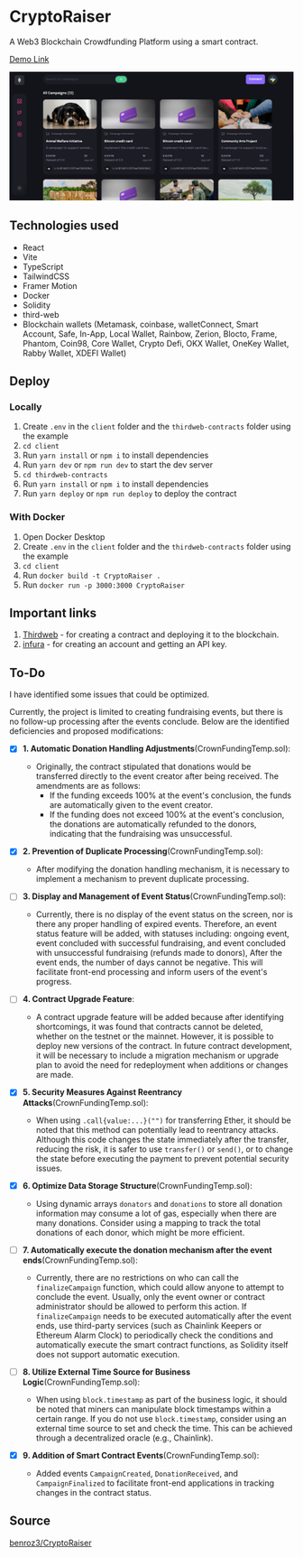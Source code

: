 # CryptoRaiser

A Web3 Blockchain Crowdfunding Platform using a smart contract.

[Demo Link](https://crypto-raiser.netlify.app/)

![Showcase Image](/client/src/assets/showcase.png)

## Technologies used

- React
- Vite
- TypeScript
- TailwindCSS
- Framer Motion
- Docker
- Solidity
- third-web
- Blockchain wallets (Metamask, coinbase, walletConnect, Smart Account, Safe, In-App, Local Wallet, Rainbow, Zerion, Blocto, Frame, Phantom, Coin98, Core Wallet, Crypto Defi, OKX Wallet, OneKey Wallet, Rabby Wallet, XDEFI Wallet)

## Deploy

### Locally

1. Create `.env` in the `client` folder and the `thirdweb-contracts` folder using the example
2. `cd client`
3. Run `yarn install` or `npm i` to install dependencies
4. Run `yarn dev` or `npm run dev` to start the dev server
5. `cd thirdweb-contracts`
6. Run `yarn install` or `npm i` to install dependencies
7. Run `yarn deploy` or `npm run deploy` to deploy the contract

### With Docker

1. Open Docker Desktop
2. Create `.env` in the `client` folder and the `thirdweb-contracts` folder using the example
3. `cd client`
4. Run `docker build -t CryptoRaiser .`
5. Run `docker run -p 3000:3000 CryptoRaiser`

## Important links

1. [Thirdweb](https://thirdweb.com/) - for creating a contract and deploying it to the blockchain.
2. [infura](https://app.infura.io/) - for creating an account and getting an API key.

## To-Do

I have identified some issues that could be optimized.

Currently, the project is limited to creating fundraising events, but there is no follow-up processing after the events conclude. Below are the identified deficiencies and proposed modifications:

- [x] **1. Automatic Donation Handling Adjustments**(CrownFundingTemp.sol):

  - Originally, the contract stipulated that donations would be transferred directly to the event creator after being received. The amendments are as follows:
    - If the funding exceeds 100% at the event's conclusion, the funds are automatically given to the event creator.
    - If the funding does not exceed 100% at the event's conclusion, the donations are automatically refunded to the donors, indicating that the fundraising was unsuccessful.

- [x] **2. Prevention of Duplicate Processing**(CrownFundingTemp.sol):

  - After modifying the donation handling mechanism, it is necessary to implement a mechanism to prevent duplicate processing.

- [ ] **3. Display and Management of Event Status**(CrownFundingTemp.sol):

  - Currently, there is no display of the event status on the screen, nor is there any proper handling of expired events. Therefore, an event status feature will be added, with statuses including: ongoing event, event concluded with successful fundraising, and event concluded with unsuccessful fundraising (refunds made to donors), After the event ends, the number of days cannot be negative. This will facilitate front-end processing and inform users of the event's progress.

- [ ] **4. Contract Upgrade Feature**:

  - A contract upgrade feature will be added because after identifying shortcomings, it was found that contracts cannot be deleted, whether on the testnet or the mainnet. However, it is possible to deploy new versions of the contract. In future contract development, it will be necessary to include a migration mechanism or upgrade plan to avoid the need for redeployment when additions or changes are made.

- [x] **5. Security Measures Against Reentrancy Attacks**(CrownFundingTemp.sol):

  - When using `.call{value:...}("")` for transferring Ether, it should be noted that this method can potentially lead to reentrancy attacks. Although this code changes the state immediately after the transfer, reducing the risk, it is safer to use `transfer()` or `send()`, or to change the state before executing the payment to prevent potential security issues.

- [x] **6. Optimize Data Storage Structure**(CrownFundingTemp.sol):

  - Using dynamic arrays `donators` and `donations` to store all donation information may consume a lot of gas, especially when there are many donations. Consider using a mapping to track the total donations of each donor, which might be more efficient.

- [ ] **7. Automatically execute the donation mechanism after the event ends**(CrownFundingTemp.sol):

  - Currently, there are no restrictions on who can call the `finalizeCampaign` function, which could allow anyone to attempt to conclude the event. Usually, only the event owner or contract administrator should be allowed to perform this action. If `finalizeCampaign` needs to be executed automatically after the event ends, use third-party services (such as Chainlink Keepers or Ethereum Alarm Clock) to periodically check the conditions and automatically execute the smart contract functions, as Solidity itself does not support automatic execution.

- [ ] **8. Utilize External Time Source for Business Logic**(CrownFundingTemp.sol):

  - When using `block.timestamp` as part of the business logic, it should be noted that miners can manipulate block timestamps within a certain range. If you do not use `block.timestamp`, consider using an external time source to set and check the time. This can be achieved through a decentralized oracle (e.g., Chainlink).

- [x] **9. Addition of Smart Contract Events**(CrownFundingTemp.sol):
  - Added events `CampaignCreated`, `DonationReceived`, and `CampaignFinalized` to facilitate front-end applications in tracking changes in the contract status.

## Source

[benroz3/CryptoRaiser](https://github.com/benroz3/CryptoRaiser)
